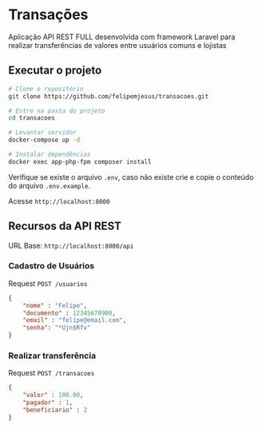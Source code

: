 # Transações

Aplicação API REST FULL desenvolvida com framework Laravel para realizar transferências de valores entre usuários comuns e lojistas

## Executar o projeto

```bash
# Clone o repositório
git clone https://github.com/felipemjesus/transacoes.git

# Entre na pasta do projeto
cd transacoes

# Levantar servidor
docker-compose up -d

# Instalar dependências
docker exec app-php-fpm composer install
```

Verifique se existe o arquivo ``.env``, caso não existe crie e copie o conteúdo do arquivo ```.env.example```.

Acesse ``http://localhost:8000``

## Recursos da API REST

URL Base: ``http://localhost:8000/api``

### Cadastro de Usuários

Request ``POST /usuarios``

```json
{
    "nome" : "Felipe",
    "documento" : 12345678900,
    "email" : "felipe@email.com",
    "senha": "*Ujn$Rfv"
}
```

### Realizar transferência

Request ``POST /transacoes``

```json
{
    "valor" : 100.00,
    "pagador" : 1,
    "beneficiario" : 2
}
```

